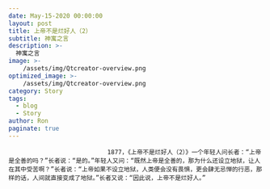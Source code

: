 ```yaml
---
date: May-15-2020 00:00:00
layout: post
title: 上帝不是烂好人（2）
subtitle: 神寓之言
description: >-
  神寓之言
image: >-
    /assets/img/Qtcreator-overview.png
optimized_image: >-
    /assets/img/Qtcreator-overview.png
category: Story
tags:
  - blog
  - Story
author: Ron
paginate: true
---
```


							　　1877，《上帝不是烂好人（2）》一个年轻人问长者：“上帝是全善的吗？”长者说：“是的。”年轻人又问：“既然上帝是全善的，那为什么还设立地狱，让人在其中受苦啊？”长者说：“上帝如果不设立地狱，人类便会没有畏惧，更会肆无忌惮的行恶，那样的话，人间就直接变成了地狱。”长者又说：“因此说，上帝不是烂好人。”
							
							
						